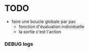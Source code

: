 # TODO
- faire une boucle globale par pac
  - fonction d'évaluation individuelle
  - la sortie c'est l'action
### DEBUG logs
